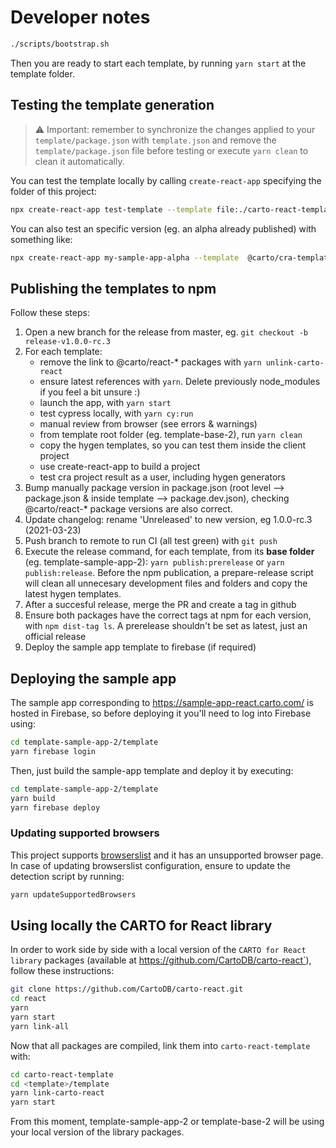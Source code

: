# Developer notes

```bash
./scripts/bootstrap.sh
```

Then you are ready to start each template, by running `yarn start` at the template folder.

## Testing the template generation

> ⚠️ Important: remember to synchronize the changes applied to your `template/package.json` with `template.json` and remove the `template/package.json` file before testing or execute `yarn clean` to clean it automatically.

You can test the template locally by calling `create-react-app` specifying the folder of this project:

```bash
npx create-react-app test-template --template file:./carto-react-template/template-sample-app-2
```

You can also test an specific version (eg. an alpha already published) with something like:
```bash
npx create-react-app my-sample-app-alpha --template  @carto/cra-template-sample-app-2@1.1.0-alpha.0
```

## Publishing the templates to npm

Follow these steps:

1. Open a new branch for the release from master, eg. `git checkout -b release-v1.0.0-rc.3`
2. For each template:
   - remove the link to @carto/react-\* packages with `yarn unlink-carto-react`
   - ensure latest references with `yarn`. Delete previously node_modules if you feel a bit unsure :)
   - launch the app, with `yarn start`
   - test cypress locally, with `yarn cy:run`
   - manual review from browser (see errors & warnings)
   - from template root folder (eg. template-base-2), run `yarn clean`
   - copy the hygen templates, so you can test them inside the client project
   - use create-react-app to build a project
   - test cra project result as a user, including hygen generators
3. Bump manually package version in package.json (root level --> package.json & inside template --> package.dev.json), checking @carto/react-\* package versions are also correct.
4. Update changelog: rename 'Unreleased' to new version, eg 1.0.0-rc.3 (2021-03-23)
5. Push branch to remote to run CI (all test green) with `git push`
6. Execute the release command, for each template, from its **base folder** (eg. template-sample-app-2): `yarn publish:prerelease` or `yarn publish:release`. Before the npm publication, a prepare-release script will clean all unnecesary development files and folders and copy the latest hygen templates.
7. After a succesful release, merge the PR and create a tag in github
8. Ensure both packages have the correct tags at npm for each version, with `npm dist-tag ls`. A prerelease shouldn't be set as latest, just an official release
9. Deploy the sample app template to firebase (if required)

## Deploying the sample app

The sample app corresponding to https://sample-app-react.carto.com/ is hosted in Firebase, so before deploying it you'll need to log into Firebase using:

```bash
cd template-sample-app-2/template
yarn firebase login
```

Then, just build the sample-app template and deploy it by executing:

```bash
cd template-sample-app-2/template
yarn build
yarn firebase deploy
```

### Updating supported browsers

This project supports [browserslist](https://github.com/browserslist/browserslist) and it has an unsupported browser page. In case of updating browserslist configuration, ensure to update the detection script by running:

```bash
yarn updateSupportedBrowsers
```

## Using locally the CARTO for React library

In order to work side by side with a local version of the `CARTO for React library` packages (available at https://github.com/CartoDB/carto-react`), follow these instructions:

```bash
git clone https://github.com/CartoDB/carto-react.git
cd react
yarn
yarn start
yarn link-all
```

Now that all packages are compiled, link them into `carto-react-template` with:

```bash
cd carto-react-template
cd <template>/template
yarn link-carto-react
yarn start
```

From this moment, template-sample-app-2 or template-base-2 will be using your local version of the library packages.
